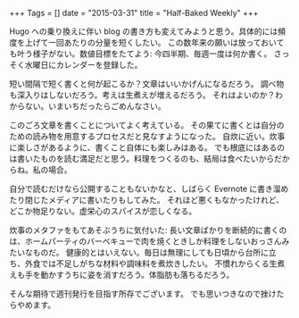 +++
Tags = []
date = "2015-03-31"
title = "Half-Baked Weekly"
+++

Hugo への乗り換えに伴い blog の書き方も変えてみようと思う。具体的には頻度を上げて一回あたりの分量を短くしたい。
この数年来の願いは放っておいても叶う様子がない。数値目標をたてよう: 今四半期、毎週一度は何か書く。
さっそく水曜日にカレンダーを登録した。

短い間隔で短く書くと何が起こるか？文章はいいかげんになるだろう。
調べ物も深入りはしないだろう。考えは生煮えが増えるだろう。
それはよいのか？わからない。いまいちだったらごめんなさい。

このごろ文章を書くことについてよく考えている。
その果てに書くとは自分のための読み物を用意するプロセスだと見なすようになった。
自炊に近い。炊事に楽しさがあるように、書くこと自体にも楽しみはある。
でも根底にはあるのは書いたものを読む満足だと思う。料理をつくるのも、結局は食べたいからだからね。私の場合。

自分で読むだけなら公開することもないかなと、しばらく Evernote に書き溜めたり閉じたメディアに書いたりもしてみた。
それほど悪くもなかったけれど、どこか物足りない。虚栄心のスパイスが恋しくなる。

炊事のメタファをもてあそぶうちに気付いた:
長い文章ばかりを断続的に書くのは、ホームパーティのバーベキューで肉を焼くときしか料理をしないおっさんみたいなものだ。
健康的とはいえない。毎日は無理にしても日頃から台所に立ち、外食では不足しがちな材料や調味料を煮炊きしたい。
不慣れからくる生煮えも手を動かすうちに姿を消すだろう。体脂肪も落ちるだろう。

そんな期待で週刊発行を目指す所存でございます。
でも思いつきなので挫けたらやめます。
